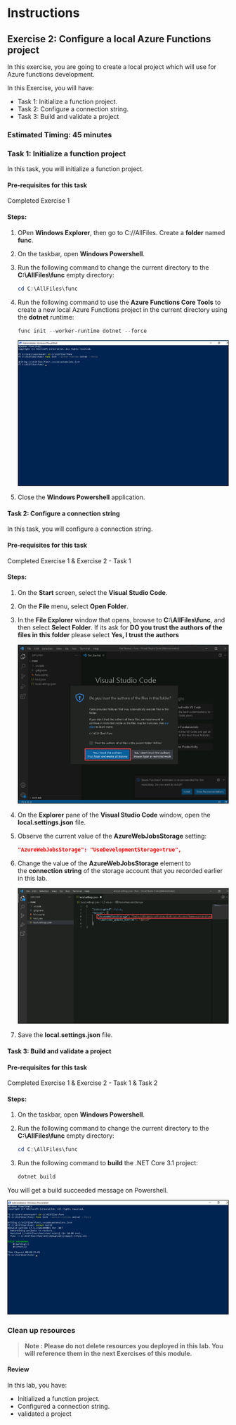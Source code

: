 # Instructions

## Exercise 2: Configure a local Azure Functions project

In this exercise, you are going to create a local project which will use for Azure functions development. 

In this Exercise, you will have:

  + Task 1: Initialize a function project.
  + Task 2: Configure a connection string.
  + Task 3: Build and validate a project

### Estimated Timing: 45 minutes

### Task 1: Initialize a function project

In this task, you will initialize a function project.

#### Pre-requisites for this task

Completed Exercise 1

#### Steps:

1. OPen **Windows Explorer**, then go to C://AllFiles. Create a **folder** named **func**.

1. On the taskbar, open **Windows Powershell**.

1. Run the following command to change the current directory to the **C:\AllFiles\func** empty directory:

    ```powershell
    cd C:\AllFiles\func
    ```

1. Run the following command to use the **Azure Functions Core Tools** to create a new local Azure Functions project in the current directory using the **dotnet** runtime:

    ```powershell
    func init --worker-runtime dotnet --force
    ```
    ![img](../media/servl8.png)
    
1. Close the **Windows Powershell** application.

#### Task 2: Configure a connection string

In this task, you will configure a connection string.

#### Pre-requisites for this task

Completed Exercise 1 & Exercise 2 - Task 1

#### Steps:

1. On the **Start** screen, select the **Visual Studio Code**.

1. On the **File** menu, select **Open Folder**.

1. In the **File Explorer** window that opens, browse to **C:\AllFiles\func**, and then select **Select Folder**. If its ask for **DO you trust the authors of the files in this folder** please select **Yes, I trust the authors**

    ![img](../media/servl9.png)

1. On the **Explorer** pane of the **Visual Studio Code** window, open the **local.settings.json** file.

1. Observe the current value of the **AzureWebJobsStorage** setting:

    ```json
    "AzureWebJobsStorage": "UseDevelopmentStorage=true",
    ```

1. Change the value of the **AzureWebJobsStorage** element to the **connection string** of the storage account that you recorded earlier in this lab.

    ![img](../media/servl10.png)

1. Save the **local.settings.json** file.

#### Task 3: Build and validate a project

#### Pre-requisites for this task

Completed Exercise 1 & Exercise 2 - Task 1 & Task 2

#### Steps:

1. On the taskbar, open **Windows Powershell**.

1. Run the following command to change the current directory to the **C:\AllFiles\func** empty directory:

    ```powershell
    cd C:\AllFiles\func
    ```

1. Run the following command to **build** the .NET Core 3.1 project:

    ```powershell
    dotnet build
    ```
You will get a build succeeded message on Powershell.

   ![img](../media/servl11.png)


### Clean up resources

>**Note : Please do not delete resources you deployed in this lab. You will reference them in the next Exercises of this module.**

#### Review

In this lab, you have:

- Initialized a function project.
- Configured a connection string.
- validated a project
